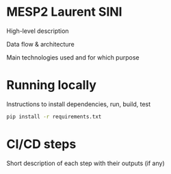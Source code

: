 # MESP2 Laurent SINI
High-level description

Data flow & architecture

Main technologies used and for which purpose

# Running locally
Instructions to install dependencies, run, build, test

```bash
pip install -r requirements.txt
```

# CI/CD steps
Short description of each step with their outputs (if any)

